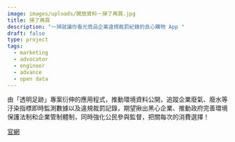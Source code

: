 ```yaml
---
image: images/uploads/開放資料－掃了再買.jpg
title: 掃了再買
description: "一掃就讓你看光商品企業違規裁罰紀錄的良心購物 App "
draft: false
type: project
tags:
  - marketing
  - advocator
  - engineer
  - advance
  - open data
---
```

由「透明足跡」專案衍伸的應用程式，推動環境資料公開，追蹤企業廢氣、廢水等汙染指標即時監測數據以及違規裁罰記錄，期望揪出黑心企業、推動政府完善環境保護法制和企業管制體制，同時強化公民參與監督，把關每次的消費選擇！

[官網](https://thaubing.gcaa.org.tw/blog/category/27)